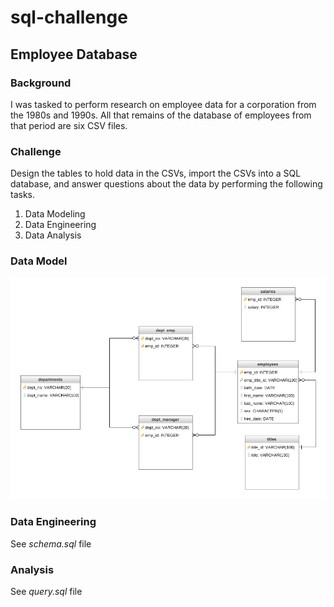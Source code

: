 # sql-challenge

## Employee Database
### Background

I was tasked to perform research on employee data for a corporation from the 1980s and 1990s. All that remains of the database of employees from that period are six CSV files.

### Challenge
Design the tables to hold data in the CSVs, import the CSVs into a SQL database, and answer questions about the data by performing the following tasks.
1. Data Modeling
1. Data Engineering 
1. Data Analysis

### Data Model
![Data Model 1](/EmployeeSQL/Database_ERD_diagram.png)

### Data Engineering
See *schema.sql* file

### Analysis
See *query.sql* file

